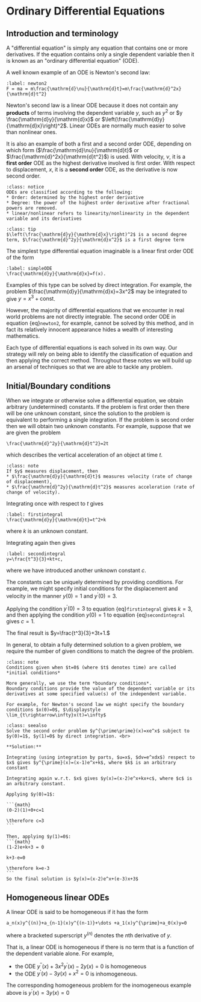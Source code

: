 # Ordinary Differential Equations
## Introduction and terminology

A "differential equation" is simply any equation that contains one or more derivatives. If the equation contains only a single dependent variable then it is known as an "ordinary differential equation" (ODE).

A well known example of an ODE is Newton's second law:

```{math}
:label: newton2
F = ma = m\frac{\mathrm{d}\nu}{\mathrm{d}t}=m\frac{\mathrm{d}^2x}{\mathrm{d}t^2}
```

Newton's second law is a linear ODE because it does not contain any **products** of terms involving the dependent variable $y$, such as $y^2$ or $y \frac{\mathrm{d}y}{\mathrm{d}x}$ or $\left(\frac{\mathrm{d}y}{\mathrm{d}x}\right)^2$. Linear ODEs are normally much easier to solve than nonlinear ones.

It is also an example of both a first and a second order ODE, depending on which form ($\frac{\mathrm{d}\nu}{\mathrm{d}t}$ or $\frac{\mathrm{d}^2x}{\mathrm{d}t^2}$) is used. With velocity, *$\nu$*, it is a **first order** ODE as the highest derivative involved is first order. With respect to displacement, $x$, it is a **second order** ODE, as the derivative is now second order.

```{admonition} Definitions
:class: notice
ODEs are classified according to the following:
* Order: determined by the highest order derivative
* Degree: the power of the highest order derivative after fractional powers are removed.
* linear/nonlinear refers to linearity/nonlinearity in the dependent variable and its derivatives
```

```{admonition} Note
:class: tip
$\left(\frac{\mathrm{d}y}{\mathrm{d}x}\right)^2$ is a second degree term, $\frac{\mathrm{d}^2y}{\mathrm{d}x^2}$ is a first degree term
```

The simplest type differential equation imaginable is a linear first order ODE of the form

```{math}
:label: simpleODE
\frac{\mathrm{d}y}{\mathrm{d}x}=f(x).
```

Examples of this type can be solved by direct integration. For example, the problem $\frac{\mathrm{d}y}{\mathrm{d}x}=3x^2$ may be integrated to give $y=x^3+\text{const}$.

However, the majority of differential equations that we encounter in real world problems are not directly integrable.
The second order ODE in equation {eq}`newton2`, for example, cannot be solved by this method, and in fact its relatively innocent appearance hides a wealth of interesting mathematics.

Each type of differential equations is each solved in its own way. Our strategy will rely on being able to identify the classification of equation and then applying the correct method. Throughout these notes we will build up an arsenal of techniques so that we are able to tackle any problem.


## Initial/Boundary conditions

When we integrate or otherwise solve a differential equation, we obtain arbitrary (undetermined) constants.
If the problem is first order then there will be one unknown constant, since the solution to the problem is equivalent to performing a single integration.
If the problem is second order then we will obtain two unknown constants.
For example, suppose that we are given the problem

```{math}
\frac{\mathrm{d}^2y}{\mathrm{d}t^2}=2t
```

which describes the vertical acceleration of an object at time $t$.

```{admonition} Displacement, velocity, acceleration
:class: note
If $y$ measures displacement, then
* $\frac{\mathrm{d}y}{\mathrm{d}t}$ measures velocity (rate of change of displacement),
* $\frac{\mathrm{d}^2y}{\mathrm{d}t^2}$ measures acceleration (rate of change of velocity).
````

Integrating once with respect to $t$ gives

```{math}
:label: firstintegral
\frac{\mathrm{d}y}{\mathrm{d}t}=t^2+k
```
where $k$ is an unknown constant.

Integrating again then gives

```{math}
:label: secondintegral
y=\frac{t^3}{3}+kt+c,
```
where we have introduced another unknown constant $c$.

The constants can be uniquely determined by providing conditions.
For example, we might specify initial conditions for the displacement and velocity in the manner $y(0)=1$ and $y^{\prime}(0)=3$.

Applying the condition $y^{\prime}(0)=3$ to equation {eq}`firstintegral` gives $k=3$, and then applying the condition $y(0)=1$ to equation {eq}`secondintegral` gives $c=1$.

The final result is $y=\frac{t^3}{3}+3t+1.$

In general, to obtain a fully determined solution to a given problem, we require the number of given conditions to match the degree of the problem.

```{admonition} More terminology
:class: note
Conditions given when $t=0$ (where $t$ denotes time) are called *initial conditions*

More generally, we use the term *boundary conditions*.
Boundary conditions provide the value of the dependent variable or its derivatives at some specified value(s) of the independent variable.

For example, for Newton's second law we might specify the boundary conditions $x(0)=0$, $\displaystyle \lim_{t\rightarrow\infty}x(t)=\infty$
````

````{admonition} Worked Example
:class: seealso
Solve the second order problem $y^{\prime\prime}(x)=xe^x$ subject to $y(0)=1$, $y(1)=0$ by direct integration. <br>

**Solution:**

Integrating (using integration by parts, $u=x$, $dv=e^xdx$) respect to $x$ gives $y^{\prime}(x)=(x-1)e^x+k$, where $k$ is an arbitrary constant

Integrating again w.r.t. $x$ gives $y(x)=(x-2)e^x+kx+c$, where $c$ is an arbitrary constant.

Applying $y(0)=1$:

```{math}
(0-2)(1)+0+c=1

\therefore c=3
```

Then, applying $y(1)=0$:
```{math}
(1-2)e+k+3 = 0

k+3-e=0

\therefore k=e-3
```
So the final solution is $y(x)=(x-2)e^x+(e-3)x+3$
````

## Homogeneous linear ODEs
A linear ODE is said to be homogeneous if it has the form

```{math}
a_n(x)y^{(n)}+a_{n-1}(x)y^{(n-1)}+\dots +a_1(x)y^{\prime}+a_0(x)y=0
```
where a bracketed superscript $y^{(n)}$ denotes the $n$th derivative of $y$.

That is, a linear ODE is homogeneous if there is no term that is a function of the dependent variable alone. For example,
* the ODE $y^{\prime\prime}(x)+3x^2 y^{\prime}(x)-2y(x)=0$ is homogeneous
* the ODE $y^{\prime}(x)-3y(x)+x^2=0$ is inhomogeneous.

The corresponding homogeneous problem for the inomogeneous example above is $y^{\prime}(x)=3y(x)=0$

<!-- ```{admonition} Real Life Examples
:class: notice
Many of the fundamental laws of physics are stated in the form of differential equations. Examples:

* Simple Harmonic Oscillator
* Newton's Second Law of Motion
* Shrödinger's Equation
* Circuit Equations in Electronics
* Rate Equations in Chemistry
```` -->

